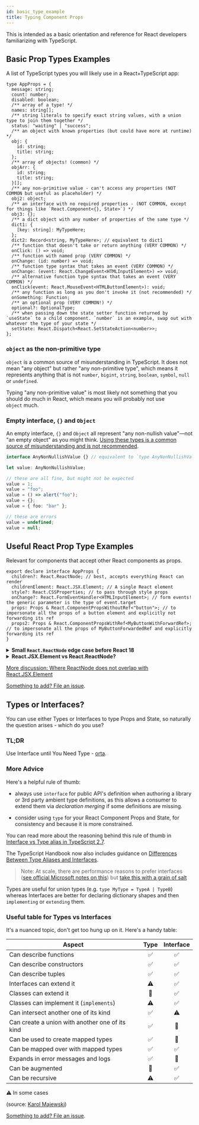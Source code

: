 ```yaml
---
id: basic_type_example
title: Typing Component Props
---
```


This is intended as a basic orientation and reference for React developers familiarizing with TypeScript.

## Basic Prop Types Examples

A list of TypeScript types you will likely use in a React+TypeScript app:

```tsx
type AppProps = {
  message: string;
  count: number;
  disabled: boolean;
  /** array of a type! */
  names: string[];
  /** string literals to specify exact string values, with a union type to join them together */
  status: "waiting" | "success";
  /** an object with known properties (but could have more at runtime) */
  obj: {
    id: string;
    title: string;
  };
  /** array of objects! (common) */
  objArr: {
    id: string;
    title: string;
  }[];
  /** any non-primitive value - can't access any properties (NOT COMMON but useful as placeholder) */
  obj2: object;
  /** an interface with no required properties - (NOT COMMON, except for things like `React.Component<{}, State>`) */
  obj3: {};
  /** a dict object with any number of properties of the same type */
  dict1: {
    [key: string]: MyTypeHere;
  };
  dict2: Record<string, MyTypeHere>; // equivalent to dict1
  /** function that doesn't take or return anything (VERY COMMON) */
  onClick: () => void;
  /** function with named prop (VERY COMMON) */
  onChange: (id: number) => void;
  /** function type syntax that takes an event (VERY COMMON) */
  onChange: (event: React.ChangeEvent<HTMLInputElement>) => void;
  /** alternative function type syntax that takes an event (VERY COMMON) */
  onClick(event: React.MouseEvent<HTMLButtonElement>): void;
  /** any function as long as you don't invoke it (not recommended) */
  onSomething: Function;
  /** an optional prop (VERY COMMON!) */
  optional?: OptionalType;
  /** when passing down the state setter function returned by `useState` to a child component. `number` is an example, swap out with whatever the type of your state */
  setState: React.Dispatch<React.SetStateAction<number>>;
};
```

### `object` as the non-primitive type

`object` is a common source of misunderstanding in TypeScript. It does not mean "any object" but rather "any non-primitive type", which means it represents anything that is not `number`, `bigint`, `string`, `boolean`, `symbol`, `null` or `undefined`.

Typing "any non-primitive value" is most likely not something that you should do much in React, which means you will probably not use `object` much.

### Empty interface, `{}` and `Object`

An empty interface, `{}` and `Object` all represent "any non-nullish value"—not "an empty object" as you might think. [Using these types is a common source of misunderstanding and is not recommended](https://typescript-eslint.io/rules/no-empty-interface/).

```ts
interface AnyNonNullishValue {} // equivalent to `type AnyNonNullishValue = {}` or `type AnyNonNullishValue = Object`

let value: AnyNonNullishValue;

// these are all fine, but might not be expected
value = 1;
value = "foo";
value = () => alert("foo");
value = {};
value = { foo: "bar" };

// these are errors
value = undefined;
value = null;
```

## Useful React Prop Type Examples

Relevant for components that accept other React components as props.

```tsx
export declare interface AppProps {
  children?: React.ReactNode; // best, accepts everything React can render
  childrenElement: React.JSX.Element; // A single React element
  style?: React.CSSProperties; // to pass through style props
  onChange?: React.FormEventHandler<HTMLInputElement>; // form events! the generic parameter is the type of event.target
  props: Props & React.ComponentPropsWithoutRef<"button">; // to impersonate all the props of a button element and explicitly not forwarding its ref
  props2: Props & React.ComponentPropsWithRef<MyButtonWithForwardRef>; // to impersonate all the props of MyButtonForwardedRef and explicitly forwarding its ref
}
```

<details>
<summary><b>Small <code>React.ReactNode</code> edge case before React 18</b></summary>

Before the [React 18 type updates](https://github.com/DefinitelyTyped/DefinitelyTyped/pull/56210), this code typechecked but had a runtime error:

```tsx
type Props = {
  children?: React.ReactNode;
};

function Comp({ children }: Props) {
  return <div>{children}</div>;
}
function App() {
  // Before React 18: Runtime error "Objects are not valid as a React child"
  // After React 18: Typecheck error "Type '{}' is not assignable to type 'ReactNode'"
  return <Comp>{{}}</Comp>;
}
```

This is because `ReactNode` includes `ReactFragment` which allowed type `{}` before React 18.

[Thanks @pomle for raising this.](https://github.com/typescript-cheatsheets/react/issues/357)

</details>

<details>
 <summary><b>React.JSX.Element vs React.ReactNode?</b></summary>

Quote [@ferdaber](https://github.com/typescript-cheatsheets/react/issues/57): A more technical explanation is that a valid React node is not the same thing as what is returned by `React.createElement`. Regardless of what a component ends up rendering, `React.createElement` always returns an object, which is the `React.JSX.Element` interface, but `React.ReactNode` is the set of all possible return values of a component.

- `React.JSX.Element` -> Return value of `React.createElement`
- `React.ReactNode` -> Return value of a component

</details>

[More discussion: Where ReactNode does not overlap with React.JSX.Element](https://github.com/typescript-cheatsheets/react/issues/129)

[Something to add? File an issue](https://github.com/typescript-cheatsheets/react/issues/new).

## Types or Interfaces?

You can use either Types or Interfaces to type Props and State, so naturally the question arises - which do you use?

### TL;DR

Use Interface until You Need Type - [orta](https://twitter.com/orta/status/1356129195835973632?s=20).

### More Advice

Here's a helpful rule of thumb:

- always use `interface` for public API's definition when authoring a library or 3rd party ambient type definitions, as this allows a consumer to extend them via _declaration merging_ if some definitions are missing.

- consider using `type` for your React Component Props and State, for consistency and because it is more constrained.

You can read more about the reasoning behind this rule of thumb in [Interface vs Type alias in TypeScript 2.7](https://medium.com/@martin_hotell/interface-vs-type-alias-in-typescript-2-7-2a8f1777af4c).

The TypeScript Handbook now also includes guidance on [Differences Between Type Aliases and Interfaces](https://www.typescriptlang.org/docs/handbook/2/everyday-types.html#differences-between-type-aliases-and-interfaces).

> Note: At scale, there are performance reasons to prefer interfaces ([see official Microsoft notes on this](https://github.com/microsoft/TypeScript/wiki/Performance#preferring-interfaces-over-intersections)) but [take this with a grain of salt](https://news.ycombinator.com/item?id=25201887)

Types are useful for union types (e.g. `type MyType = TypeA | TypeB`) whereas Interfaces are better for declaring dictionary shapes and then `implementing` or `extending` them.

### Useful table for Types vs Interfaces

It's a nuanced topic, don't get too hung up on it. Here's a handy table:

| Aspect                                          | Type | Interface |
| ----------------------------------------------- | :--: | :-------: |
| Can describe functions                          |  ✅  |    ✅     |
| Can describe constructors                       |  ✅  |    ✅     |
| Can describe tuples                             |  ✅  |    ✅     |
| Interfaces can extend it                        |  ⚠️  |    ✅     |
| Classes can extend it                           |  🚫  |    ✅     |
| Classes can implement it (`implements`)         |  ⚠️  |    ✅     |
| Can intersect another one of its kind           |  ✅  |    ⚠️     |
| Can create a union with another one of its kind |  ✅  |    🚫     |
| Can be used to create mapped types              |  ✅  |    🚫     |
| Can be mapped over with mapped types            |  ✅  |    ✅     |
| Expands in error messages and logs              |  ✅  |    🚫     |
| Can be augmented                                |  🚫  |    ✅     |
| Can be recursive                                |  ⚠️  |    ✅     |

⚠️ In some cases

(source: [Karol Majewski](https://twitter.com/karoljmajewski/status/1082413696075382785))

[Something to add? File an issue](https://github.com/typescript-cheatsheets/react/issues/new).
